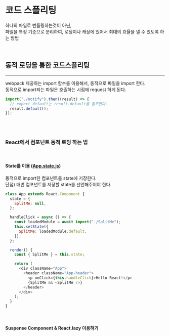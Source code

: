 # 코드 스플리팅

하나의 파일로 번들링하는것이 아닌, <br>
파일을 특정 기준으로 분리하여, 로딩이나 캐싱에 있어서 최대의 효율을 낼 수 있도록 하는 방법

<br>

## 동적 로딩을 통한 코드스플리팅

<hr>

webpack 제공하는 import 함수를 이용해서, 동적으로 파일을 import 한다. <br>
동적으로 import되는 파일은 호출하는 시점에 request 하게 된다.

```javascript
import("./notify").then((result) => {
  // export default는 result.default를 참조한다.
  result.default();
});
```

<br>
<br>

### React에서 컴포넌트 동적 로딩 하는 법

<br>

#### State를 이용 ([App.state.js](./src/App.state.js))

동적으로 import한 컴포넌트를 state에 저장한다. <br>
단점) 매번 컴포넌트를 저장할 state를 선언해주어야 한다.

```js
class App extends React.Component {
  state = {
    SplitMe: null,
  };

  handleClick = async () => {
    const loadedModule = await import("./SplitMe");
    this.setState({
      SplitMe: loadedModule.default,
    });
  };

  render() {
    const { SplitMe } = this.state;

    return (
      <div className="App">
        <header className="App-header">
          <p onClick={this.handleClick}>Hello React!</p>
          {SplitMe && <SplitMe />}
        </header>
      </div>
    );
  }
}
```

<br>

#### Suspense Component & React.lazy 이용하기

